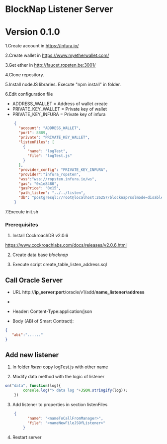 # BlockNap Listener Server
# Version 0.1.0

 1.Create account in https://infura.io/
    
 2.Create wallet in https://www.myetherwallet.com/
    
 3.Get ether in http://faucet.ropsten.be:3001/
    
 4.Clone repository.
    
 5.Install nodeJS libraries. Execute "npm install" in folder.
    
 6.Edit configuration file

 - ADDRESS_WALLET = Address of wallet create
 - PRIVATE_KEY_WALLET = Private key of wallet
 - PRIVATE_KEY_INFURA = Private key of infura

```json
	{
	  "account": "ADDRESS_WALLET",
	  "port": 8889,
	  "private": "PRIVATE_KEY_WALLET",
	  "listenFiles": [
		{
		  "name": "logTest",
		  "file": "logTest.js"
		}
	  ],
	  "provider_config": "PRIVATE_KEY_INFURA",
	  "provider":"infura_ropsten",
	  "wss":"wss://ropsten.infura.io/ws",
	  "gas": "0x1e8480",
	  "gasPrice": "0x15",
	  "path_listen": "../../listen",
	  "db": "postgresql://root@localhost:26257/blocknap?sslmode=disable"
	}
```

7.Execute init.sh

### Prerequisites

 1. Install CockroachDB v2.0.6 
 
 https://www.cockroachlabs.com/docs/releases/v2.0.6.html

 2. Create data base *blocknap*
   
 3. Execute script create_table_listen_address.sql

## Call Oracle Server


- URL http://**ip_server**:**port**/oracle/v1/add/**name_listener**/**address**
- 
- Header: Content-Type:application/json

- Body (ABI of Smart Contract):

```json
{
   "abi":"......"
}
```

## Add new listener

1. In folder *listen* copy logTest.js with other name

2. Modify data method  with the logic of listener

```javascript
on("data", function(log){
        console.log("> data log "+JSON.stringify(log));
    })
```

3. Add listener to properties in section listenFiles

```json
	{
		  "name": "<nameToCallFromManager>",
		  "file": "<nameNewFileJSOfListener>"
		}
```

4. Restart server
